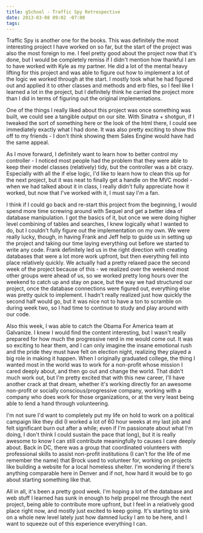```yaml
---
title: gSchool - Traffic Spy Retrospective
date: 2013-03-08 09:02 -07:00
tags:
---
```


Traffic Spy is another one for the books.  This was definitely the most interesting project I have worked on so far, but the start of the project was also the most foreign to me.  I feel pretty good about the project now that it's done, but I would be completely remiss if I didn't mention how thankful I am to have worked with Kyle as my partner.  He did a lot of the mental heavy lifting for this project and was able to figure out how to implement a lot of the logic we worked through at the start.  I mostly took what he had figured out and applied it to other classes and methods and erb files, so I feel like I learned a lot in the project, but I definitely think he carried the project more than I did in terms of figuring out the original implementations.

One of the things I really liked about this project was once something was built, we could see a tangible output on our site.  With Sinatra + shotgun, if I tweaked the sort of something here or the look of the html there, I could see immediately exactly what I had done.  It was also pretty exciting to show this off to my friends - I don't think showing them Sales Engine would have had the same appeal.

As I move forward, I definitely want to learn how to better control my controller - I noticed most people had the problem that they were able to keep their model classes (relatively) tidy, but the controller was a bit crazy.  Especially with all the if else logic, I'd like to learn how to clean this up for the next project, but it was neat to finally get a handle on the MVC model - when we had talked about it in class, I really didn't fully appreciate how it worked, but now that I've worked with it, I must say I'm a fan.

I think if I could go back and re-start this project from the beginning, I would spend more time screwing around with Sequel and get a better idea of database manipulation.  I got the basics of it, but once we were doing higher level combining of tables and searches, I knew logically what I wanted to do, but I couldn't fully figure out the implementation on my own.  We were really lucky, though, in having Frank and Jeff help to guide us in setting up the project and taking our time laying everything out before we started to write any code.  Frank definitely led us in the right direction with creating databases that were a lot more work upfront, but then everything fell into place relatively quickly.  We actually had a pretty relaxed pace the second week of the project because of this - we realized over the weekend most other groups were ahead of us, so we worked pretty long hours over the weekend to catch up and stay on pace, but the way we had structured our project, once the database connections were figured out, everything else was pretty quick to implement.  I hadn't really realized just how quickly the second half would go, but it was nice not to have a ton to scramble on during week two, so I had time to continue to study and play around with our code.

Also this week, I was able to catch the Obama For America team at Galvanize.  I knew I would find the content interesting, but I wasn't really prepared for how much the progressive nerd in me would come out.  It was so exciting to hear them, and I can only imagine the insane emotional rush and the pride they must have felt on election night, realizing they played a big role in making it happen.  When I originally graduated college, the thing I wanted most in the world was to work for a non-profit whose mission I cared deeply about, and then go out and change the world.  That didn't much work out, but I'm pretty excited that with this new career, I'll have another crack at that dream, whether it's working directly for an awesome non-profit or socially conscious/progressive company, working with a company who does work for those organizations, or at the very least being able to lend a hand through volunteering.  

I'm not sure I'd want to completely put my life on hold to work on a political campaign like they did (I worked a lot of 60 hour weeks at my last job and felt significant burn out after a while; even if I'm passionate about what I'm doing, I don't think I could sustain the pace that long), but it is really awesome to know I can still contribute meaningfully to causes I care deeply about.  Back in DC, there was a group that coordinated volunteers with professional skills to assist non-profit institutions (I can't for the life of me remember the name) that Brock used to volunteer for, working on projects like building a website for a local homeless shelter.  I'm wondering if there's anything comparable here in Denver and if not, how hard it would be to go about starting something like that.

All in all, it's been a pretty good week.  I'm hoping a lot of the database and web stuff I learned has sunk in enough to help propel me through the next project, being able to contribute more upfront, but I feel in a relatively good place right now, and mostly just excited to keep going.  It's starting to sink on a whole new level lately just how damned lucky I am to be here, and I want to squeeze out of this experience everything I can.